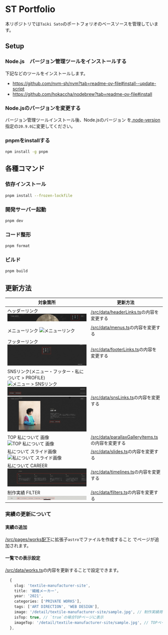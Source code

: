 # ST Portfolio

本リポジトリでは`Taiki Sato`のポートフォリオのベースソースを管理しています。

## Setup

### Node.js　バージョン管理ツールをインストールする

下記などのツールをインストールします。

- https://github.com/nvm-sh/nvm?tab=readme-ov-file#install--update-script
- https://github.com/hokaccha/nodebrew?tab=readme-ov-file#install

### Node.jsのバージョンを変更する

バージョン管理ツールインストール後、Node.jsのバージョン
を[.node-version](.node-version)指定の`20.9.0`に変更してください。

### pnpmをinstallする

```bash
npm install -g pnpm
```

## 各種コマンド

### 依存インストール

```bash
pnpm install --frozen-lockfile
```

### 開発サーバー起動

```bash
pnpm dev
```

### コード整形

```bash
pnpm format
```

### ビルド

```bash
pnpm build
```

## 更新方法

| 対象箇所                                                                                                                                                                                             | 更新方法                                                                               |
| ---------------------------------------------------------------------------------------------------------------------------------------------------------------------------------------------------- | -------------------------------------------------------------------------------------- |
| ヘッダーリンク ![ヘッダーリンク](/docs/header.png)                                                                                                                                                   | [/src/data/headerLinks.ts](/src/data/headerLinks.ts)の内容を変更する                   |
| メニューリンク ![メニューリンク](/docs/menu.png)                                                                                                                                                     | [/src/data/menus.ts](/src/data/menus.ts)の内容を変更する                               |
| フッターリンク ![フッターリンク](/docs/footer.png)                                                                                                                                                   | [/src/data/footerLinks.ts](/src/data/footerLinks.ts)の内容を変更する                   |
| SNSリンク(メニュー・フッター・私について > PROFILE) ![メニュー > SNSリンク](/docs/sns-menu.png)![フッター > SNSリンク](/docs/sns-footer.png)![私について > PROFILE > SNSリンク](/docs/sns-about.png) | [/src/data/snsLinks.ts](/src/data/snsLinks.ts)の内容を変更する                         |
| TOP 私について 画像 ![TOP 私について 画像](/docs/top-about.png)                                                                                                                                      | [/src/data/parallaxGalleryItems.ts](/src/data/parallaxGalleryItems.ts)の内容を変更する |
| 私について スライド画像 ![私について スライド画像](/docs/about-slide.png)                                                                                                                            | [/src/data/slides.ts](/src/data/slides.ts)の内容を変更する                             |
| 私について CAREER ![私について CAREER](/docs/about-career.png)                                                                                                                                       | [/src/data/timelines.ts](/src/data/timelines.ts)の内容を変更する                       |
| 制作実績 FILTER ![制作実績 FILTER](/docs/works-filter.png)                                                                                                                                           | [/src/data/filters.ts](/src/data/filters.ts)の内容を変更する                           |

### 実績の更新について

#### 実績の追加

[/src/pages/works配下](/src/pages/works/)に拡張子`astro`でファイルを作成すること
でページが追加されます。

#### 一覧での表示設定

[/src/data/works.ts](/src/data/works.ts)の内容を更新することで設定できます。

```ts
  {
    slug: 'textile-manufacturer-site',
    title: '繊維メーカー',
    year: '2021',
    categories: ['PRIVATE WORKS'],
    tags: ['ART DIRECTION', 'WEB DESIGN'],
    image: '/detail/textile-manufacturer-site/sample.jpg', // 制作実績用画像
    isTop: true, // `true`の場合TOPページに表示
    imageTop: '/detail/textile-manufacturer-site/sample.jpg', // TOPページ表示用画像
  },
```
